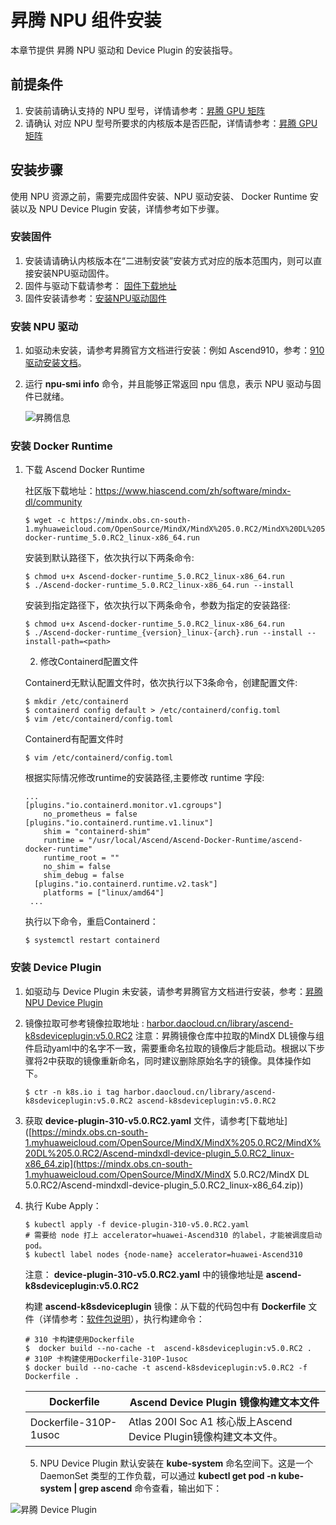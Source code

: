 # 昇腾 NPU 组件安装

本章节提供 昇腾 NPU 驱动和 Device Plugin 的安装指导。

## 前提条件

1. 安装前请确认支持的 NPU 型号，详情请参考：[昇腾 GPU 矩阵](gpu_matrix.md)
2. 请确认 对应 NPU 型号所要求的内核版本是否匹配，详情请参考：[昇腾 GPU 矩阵](gpu_matrix.md)

## 安装步骤

使用 NPU 资源之前，需要完成固件安装、NPU 驱动安装、 Docker Runtime 安装以及 NPU Device Plugin 安装，详情参考如下步骤。

### 安装固件

1. 安装请请确认内核版本在“二进制安装”安装方式对应的版本范围内，则可以直接安装NPU驱动固件。
2. 固件与驱动下载请参考： [固件下载地址](https://www.hiascend.com/zh/hardware/firmware-drivers/community?product=2&model=15&cann=6.3.RC2.alpha005&driver=1.0.20.alpha)
3. 固件安装请参考：[安装NPU驱动固件](https://www.hiascend.com/document/detail/zh/quick-installation/23.0.RC2/quickinstg/800_3000/quickinstg_800_3000_0001.html)

### 安装 NPU 驱动

1. 如驱动未安装，请参考昇腾官方文档进行安装：例如 Ascend910，参考：[910 驱动安装文档](https://www.hiascend.com/document/detail/zh/Atlas%20200I%20A2/23.0.RC3/EP/installationguide/Install_87.html)。

2. 运行 __npu-smi info__ 命令，并且能够正常返回 npu 信息，表示 NPU 驱动与固件已就绪。

    ![昇腾信息](./images/npu-smi-info.png)

### 安装 Docker Runtime

1. 下载 Ascend Docker Runtime

   社区版下载地址：https://www.hiascend.com/zh/software/mindx-dl/community

   ```
   $ wget -c https://mindx.obs.cn-south-1.myhuaweicloud.com/OpenSource/MindX/MindX%205.0.RC2/MindX%20DL%205.0.RC2/Ascend-docker-runtime_5.0.RC2_linux-x86_64.run
   ```

   安装到默认路径下，依次执行以下两条命令:

   ```
   $ chmod u+x Ascend-docker-runtime_5.0.RC2_linux-x86_64.run 
   $ ./Ascend-docker-runtime_5.0.RC2_linux-x86_64.run --install
   ```

   安装到指定路径下，依次执行以下两条命令，<path>参数为指定的安装路径:

   ```
   $ chmod u+x Ascend-docker-runtime_5.0.RC2_linux-x86_64.run 
   $ ./Ascend-docker-runtime_{version}_linux-{arch}.run --install --install-path=<path>
   ```

   2. 修改Containerd配置文件

   Containerd无默认配置文件时，依次执行以下3条命令，创建配置文件:

   ```
   $ mkdir /etc/containerd 
   $ containerd config default > /etc/containerd/config.toml 
   $ vim /etc/containerd/config.toml
   ```

   Containerd有配置文件时

   ```
   $ vim /etc/containerd/config.toml
   ```

   根据实际情况修改runtime的安装路径,主要修改 runtime 字段:

   ```
   ... 
   [plugins."io.containerd.monitor.v1.cgroups"]
       no_prometheus = false  
   [plugins."io.containerd.runtime.v1.linux"]
       shim = "containerd-shim"
       runtime = "/usr/local/Ascend/Ascend-Docker-Runtime/ascend-docker-runtime"
       runtime_root = ""
       no_shim = false
       shim_debug = false
     [plugins."io.containerd.runtime.v2.task"]
       platforms = ["linux/amd64"]
    ...
   ```

   执行以下命令，重启Containerd：

   ```
   $ systemctl restart containerd
   ```

### 安装 Device Plugin

1. 如驱动与 Device Plugin 未安装，请参考昇腾官方文档进行安装，参考：[昇腾 NPU Device Plugin](https://www.hiascend.com/document/detail/zh/mindx-dl/50rc3/clusterscheduling/clusterschedulingig/dlug_installation_001.html)

2. 镜像拉取可参考镜像拉取地址 : [harbor.daocloud.cn/library/ascend-k8sdeviceplugin:v5.0.RC2](http://harbor.daocloud.cn/library/ascend-k8sdeviceplugin:v5.0.RC2)
   注意：昇腾镜像仓库中拉取的MindX DL镜像与组件启动yaml中的名字不一致，需要重命名拉取的镜像后才能启动。根据以下步骤将2中获取的镜像重新命名，同时建议删除原始名字的镜像。具体操作如下。

   ```
   $ ctr -n k8s.io i tag harbor.daocloud.cn/library/ascend-k8sdeviceplugin:v5.0.RC2 ascend-k8sdeviceplugin:v5.0.RC2
   ```

3. 获取 __device-plugin-310-v5.0.RC2.yaml__ 文件，请参考[下载地址]([https://mindx.obs.cn-south-1.myhuaweicloud.com/OpenSource/MindX/MindX%205.0.RC2/MindX%20DL%205.0.RC2/Ascend-mindxdl-device-plugin_5.0.RC2_linux-x86_64.zip](https://mindx.obs.cn-south-1.myhuaweicloud.com/OpenSource/MindX/MindX 5.0.RC2/MindX DL 5.0.RC2/Ascend-mindxdl-device-plugin_5.0.RC2_linux-x86_64.zip))

4. 执行 Kube Apply：

   ```
   $ kubectl apply -f device-plugin-310-v5.0.RC2.yaml 
   # 需要给 node 打上 accelerator=huawei-Ascend310 的label，才能被调度启动 pod。 
   $ kubectl label nodes {node-name} accelerator=huawei-Ascend310
   ```

   注意： __device-plugin-310-v5.0.RC2.yaml__ 中的镜像地址是 __ascend-k8sdeviceplugin:v5.0.RC2__ 

   构建 __ascend-k8sdeviceplugin__ 镜像：从下载的代码包中有 __Dockerfile__ 文件（详情参考：[软件包说明](https://www.hiascend.com/document/detail/zh/mindx-dl/300/dluserguide/clusterscheduling/dlug_installation_02_000035.html)），执行构建命令：

   ```
   # 310 卡构建使用Dockerfile 
   $  docker build --no-cache -t  ascend-k8sdeviceplugin:v5.0.RC2 .  
   # 310P 卡构建使用Dockerfile-310P-1usoc 
   $ docker build --no-cache -t ascend-k8sdeviceplugin:v5.0.RC2 -f Dockerfile .
   ```

   | Dockerfile            | Ascend Device Plugin 镜像构建文本文件                        |
   | --------------------- | ------------------------------------------------------------ |
   | Dockerfile-310P-1usoc | Atlas 200I Soc A1 核心版上Ascend Device Plugin镜像构建文本文件。 |

   5. NPU Device Plugin 默认安装在 __kube-system__ 命名空间下。这是一个 DaemonSet 类型的工作负载，可以通过 __kubectl get pod -n kube-system | grep ascend__ 命令查看，输出如下：

![昇腾 Device Plugin](./images/ascend-device-plugin.png)



